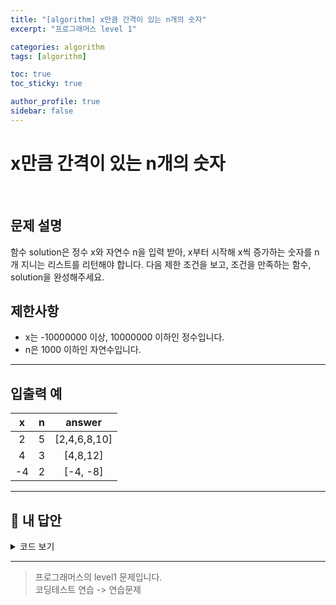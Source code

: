 ```yaml
---
title: "[algorithm] x만큼 간격이 있는 n개의 숫자"
excerpt: "프로그래머스 level 1"

categories: algorithm
tags: [algorithm]

toc: true
toc_sticky: true

author_profile: true
sidebar: false
---
```


# x만큼 간격이 있는 n개의 숫자

<br/>

## 문제 설명

함수 solution은 정수 x와 자연수 n을 입력 받아, x부터 시작해 x씩 증가하는 숫자를 n개 지니는 리스트를 리턴해야 합니다. 다음 제한 조건을 보고, 조건을 만족하는 함수, solution을 완성해주세요.

## 제한사항

- x는 -10000000 이상, 10000000 이하인 정수입니다.
- n은 1000 이하인 자연수입니다.

---

## 입출력 예

|  x  |  n  |    answer    |
| :-: | :-: | :----------: |
|  2  |  5  | [2,4,6,8,10] |
|  4  |  3  |   [4,8,12]   |
| -4  |  2  |   [-4, -8]   |

---

## 🐤 내 답안

<details>
<summary>코드 보기</summary>
<div markdown="1">

```js
function solution(x, n) {
  const answer = new Array(n).fill(1).map((num, i) => {
    return (num + i) * x;
  });
  return answer;
}
```

</div>
</details>

---

> 프로그래머스의 level1 문제입니다.<br />
> 코딩테스트 연습 -> 연습문제

